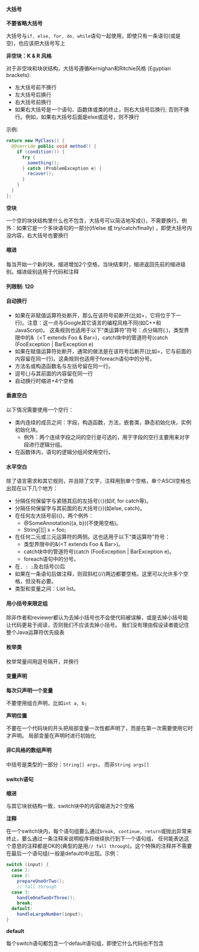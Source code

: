 #### 大括号

**不要省略大括号**

大括号与`if, else, for, do, while`语句一起使用，即使只有一条语句(或是空)，也应该把大括号写上

**非空块：K & R 风格**

对于非空块和块状结构，大括号遵循Kernighan和Ritchie风格 (Egyptian brackets):

- 左大括号前不换行
- 左大括号后换行
- 右大括号前换行
- 如果右大括号是一个语句、函数体或类的终止，则右大括号后换行; 否则不换行。例如，如果右大括号后面是else或逗号，则不换行

示例:  

```java
return new MyClass() {
  @Override public void method() {
    if (condition()) {
      try {
        something();
      } catch (ProblemException e) {
        recover();
      }
    }
  }
};
```
**空块**

一个空的块状结构里什么也不包含，大括号可以简洁地写成{}，不需要换行。例外：如果它是一个多块语句的一部分(if/else 或 try/catch/finally) ，即使大括号内没内容，右大括号也要换行

#### 缩进

每当开始一个新的块，缩进增加2个空格，当块结束时，缩进返回先前的缩进级别。缩进级别适用于代码和注释

#### 列限制: 120

#### 自动换行

- 如果在非赋值运算符处断开，那么在该符号前断开(比如+，它将位于下一行)。注意：这一点与Google其它语言的编程风格不同(如C++和JavaScript)。 这条规则也适用于以下“类运算符”符号：点分隔符(.)，类型界限中的&（<T extends Foo & Bar>)，catch块中的管道符号(catch (FooException | BarException e)
- 如果在赋值运算符处断开，通常的做法是在该符号后断开(比如=，它与前面的内容留在同一行)。这条规则也适用于foreach语句中的分号。
- 方法名或构造函数名与左括号留在同一行。
- 逗号(,)与其前面的内容留在同一行
- 自动换行时缩进+4个空格

#### 垂直空白

以下情况需要使用一个空行：

- 类内连续的成员之间：字段，构造函数，方法，嵌套类，静态初始化块，实例初始化块。
  - 例外：两个连续字段之间的空行是可选的，用于字段的空行主要用来对字段进行逻辑分组。
- 在函数体内，语句的逻辑分组间使用空行。

#### 水平空白

除了语言需求和其它规则，并且除了文字，注释用到单个空格，单个ASCII空格也出现在以下几个地方：

- 分隔任何保留字与紧随其后的左括号(`(`)(如if, for catch等)。
- 分隔任何保留字与其前面的右大括号(`}`)(如else, catch)。
- 在任何左大括号前({)，两个例外：
  - @SomeAnnotation({a, b})(不使用空格)。
  - String[][] x = foo;
- 在任何二元或三元运算符的两侧。这也适用于以下“类运算符”符号：
  - 类型界限中的&(<T extends Foo & Bar>)。
  - catch块中的管道符号(catch (FooException | BarException e)。
  - foreach语句中的分号。
- 在`, : ;`及右括号())后
- 如果在一条语句后做注释，则双斜杠(//)两边都要空格。这里可以允许多个空格，但没有必要。
- 类型和变量之间：List list。

#### 用小括号来限定组

除非作者和reviewer都认为去掉小括号也不会使代码被误解，或是去掉小括号能让代码更易于阅读，否则我们不应该去掉小括号。 我们没有理由假设读者能记住整个Java运算符优先级表

#### 枚举类

枚举常量间用逗号隔开，并换行

#### 变量声明

**每次只声明一个变量**

不要使用组合声明，比如`int a, b;`

**声明位置**

不要在一个代码块的开头把局部变量一次性都声明了，而是在第一次需要使用它时才声明。 局部变量在声明时进行初始化

#### 非C风格的数组声明

中括号是类型的一部分：`String[] args`， 而非`String args[]`

#### switch语句

**缩进**

与其它块状结构一致，switch块中的内容缩进为2个空格

**注释**

在一个switch块内，每个语句组要么通过`break, continue, return`或抛出异常来终止，要么通过一条注释来说明程序将继续执行到下一个语句组， 任何能表达这个意思的注释都是OK的(典型的是用`// fall through`)。这个特殊的注释并不需要在最后一个语句组(一般是default)中出现。示例：

```java
switch (input) {
  case 1:
  case 2:
    prepareOneOrTwo();
    // fall through
  case 3:
    handleOneTwoOrThree();
    break;
  default:
    handleLargeNumber(input);
}
```

**default**

每个switch语句都包含一个default语句组，即使它什么代码也不包含

